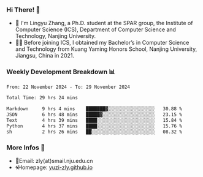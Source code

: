 ### Hi There! 👋 
- 🐳 I'm Lingyu Zhang, a Ph.D. student at the SPAR group, the Institute of Computer Science (ICS), Department of Computer Science and Technology, Nanjing University.
- 🧑‍🎓 Before joining ICS, I obtained my Bachelor’s in Computer Science and Technology from Kuang Yaming Honors School, Nanjing University, Jiangsu, China in 2021.

### Weekly Development Breakdown :bar_chart:

<!--START_SECTION:waka-->

```txt
From: 22 November 2024 - To: 29 November 2024

Total Time: 29 hrs 24 mins

Markdown     9 hrs 4 mins    ███████▓░░░░░░░░░░░░░░░░░   30.88 %
JSON         6 hrs 48 mins   █████▓░░░░░░░░░░░░░░░░░░░   23.15 %
Text         4 hrs 39 mins   ████░░░░░░░░░░░░░░░░░░░░░   15.84 %
Python       4 hrs 37 mins   ████░░░░░░░░░░░░░░░░░░░░░   15.76 %
sh           2 hrs 26 mins   ██░░░░░░░░░░░░░░░░░░░░░░░   08.32 %
```

<!--END_SECTION:waka-->

<!--
### Github Contributions :octocat:

![](https://raw.githubusercontent.com/yuzi-zly/yuzi-zly/output/github-contribution-grid-snake.svg)              
-->

### More Infos 📖

- 📧Email: zly(at)smail.nju.edu.cn
- 🌀Homepage: [yuzi-zly.github.io](https://yuzi-zly.github.io/)
